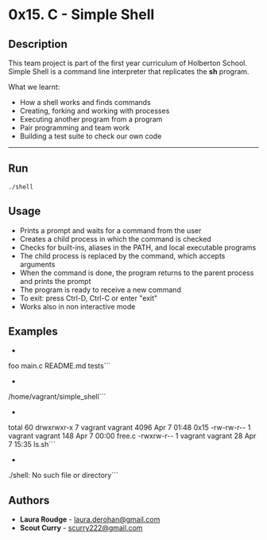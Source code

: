 # 0x15. C - Simple Shell

## Description
This team project is part of the first year curriculum of Holberton School.
Simple Shell is a command line interpreter that replicates the **sh** program.

What we learnt:
* How a shell works and finds commands
* Creating, forking and working with processes
* Executing another program from a program
* Pair programming and team work
* Building a test suite to check our own code

---

## Run
```./shell```

## Usage
* Prints a prompt and waits for a command from the user
* Creates a child process in which the command is checked
* Checks for built-ins, aliases in the PATH, and local executable programs
* The child process is replaced by the command, which accepts arguments
* When the command is done, the program returns to the parent process and prints the prompt
* The program is ready to receive a new command
* To exit: press Ctrl-D, Ctrl-C or enter "exit"
* Works also in non interactive mode

## Examples
* ```($) /bin/ls
foo main.c README.md tests```
* ```($) pwd
/home/vagrant/simple_shell```
* ```($) ls -l
total 60
drwxrwxr-x 7 vagrant vagrant  4096 Apr  7 01:48 0x15
-rw-rw-r-- 1 vagrant vagrant   148 Apr  7 00:00 free.c
-rwxrw-r-- 1 vagrant vagrant    28 Apr  7 15:35 ls.sh```
* ```($) potato
./shell: No such file or directory```

## Authors

* **Laura Roudge** - [laura.derohan@gmail.com](https://github.com/lroudge)
* **Scout Curry** - [scurry222@gmail.com](https://github.com/scurry222)
